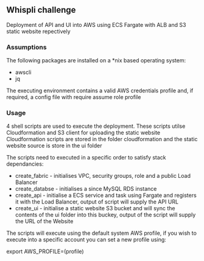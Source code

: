 ## Whispli challenge 

Deployment of API and UI into AWS using ECS Fargate with ALB and S3 static website repectively

### Assumptions

The following packages are installed on a *nix based operating system:

- awscli
- jq

The executing environment contains a valid AWS credentials profile and, if required, a config file with require assume role profile

### Usage

4 shell scripts are used to execute the deployment. These scripts utilse Cloudformation and S3 client for uploading the static website
Cloudformation scripts are stored in the folder cloudformation and the static website source is store in the ui folder

The scripts need to executed in a specific order to satisfy stack dependancies:

- create_fabric - initialises VPC, security groups, role and a public Load Balancer
- create_databse - initialises a since MySQL RDS instance
- create_api - initialise a ECS service and task using Fargate and registers it with the Load Balancer, output of script will supply the API URL
- create_ui - initialise a static website S3 bucket and will sync the contents of the ui folder into this buckey, output of the script will supply the URL of the Website

The scripts will execute using the default system AWS profile, if you wish to execute into a specific account you can set a new profile using:

export AWS_PROFILE=(profile)